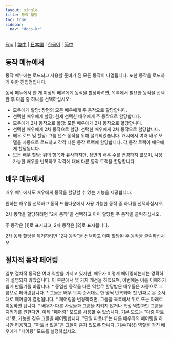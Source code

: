 ```yaml
---
layout: single
title: 동작 할당
toc: true
sidebar:
  nav: "docs-kr"
---
```

[Eng](/dancexr/features/assign_motion) | [繁中](/tw/dancexr/features/assign_motion) | [日本語](/jp/dancexr/features/assign_motion) | [한국어](/kr/dancexr/features/assign_motion) | [简中](/zh/dancexr/features/assign_motion)


## 동작 메뉴에서
동작 메뉴에는 로드되고 사용할 준비가 된 모든 동작이 나열됩니다. 또한 동작을 로드하기 위한 진입점입니다.

동작 메뉴에서 한 개 이상의 배우에게 동작을 할당하려면, 목록에서 필요한 동작을 선택한 후 다음 중 하나를 선택하십시오:
* 모두에게 할당: 장면의 모든 배우에게 주 동작으로 할당합니다.
* 선택한 배우에게 할당: 현재 선택한 배우에게 주 동작으로 할당합니다.
* 모두에게 2차 동작으로 할당: 모든 배우에게 2차 동작으로 할당합니다.
* 선택한 배우에게 2차 동작으로 할당: 선택한 배우에게 2차 동작으로 할당합니다.
* 배우 로드 및 할당: 그룹 댄스 동작을 위해 설계되었습니다. 캐시에서 여러 배우 모델을 자동으로 로드하고 각각 다른 동작 트랙에 할당합니다. 각 동작 트랙이 배우에게 할당됩니다.
* 모든 배우 할당: 위의 항목과 유사하지만, 장면의 배우 수를 변경하지 않으며, 사용 가능한 배우를 반복하고 각각에 대해 다른 동작 트랙을 할당합니다.


## 배우 메뉴에서
배우 메뉴에서도 배우에게 동작을 할당할 수 있는 기능을 제공합니다.

원하는 배우를 선택하고 동작 드롭다운에서 사용 가능한 동작 중 하나를 선택하십시오.

2차 동작을 할당하려면 "2차 동작"을 선택하고 이미 할당된 주 동작을 클릭하십시오.

주 동작은 [1]로 표시되고, 2차 동작은 [2]로 표시됩니다.

2차 동작 할당을 제거하려면 "2차 동작"을 선택하고 이미 할당된 주 동작을 클릭하십시오.


## 절차적 동작 페어링
일부 절차적 동작은 여러 역할을 가지고 있지만, 배우가 어떻게 페어링되는지는 명확하게 설명되지 않았습니다. 이 부분에서 몇 가지 개선을 하였으며, 이번에는 이를 이해하기 쉽게 만들기를 바랍니다.
    * 동일한 동작을 다른 역할로 할당받은 배우들은 자동으로 그룹으로 페어링됩니다.
    * 그들은 배우 목록 순서대로 한 명씩 반복되어 첫 번째로 온 순서대로 페어링이 결정됩니다.
    * 페어링을 변경하려면, 그들을 목록에서 위로 또는 아래로 이동하면 됩니다.
    * 배우가 다른 사람들과 그룹을 지키지 않거나 특정 역할과만 그룹을 지키기를 원한다면, 이제 "페어링" 모드를 사용할 수 있습니다. 기본 모드는 "다중 파트너"로, 가능한 경우 그들을 페어링합니다. "단일 파트너"는 다른 배우와의 페어링을 하나만 허용하고, "파트너 없음"은 그들이 혼자 있도록 합니다. 기본(여성) 역할을 가진 배우에게 "페어링" 모드를 설정하십시오.